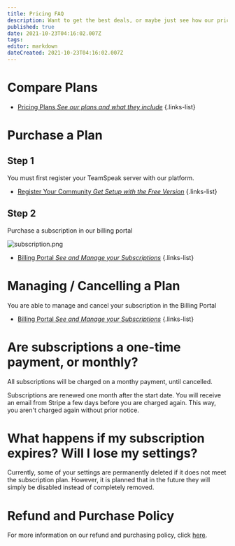 ```yaml
---
title: Pricing FAQ
description: Want to get the best deals, or maybe just see how our prices work?
published: true
date: 2021-10-23T04:16:02.007Z
tags: 
editor: markdown
dateCreated: 2021-10-23T04:16:02.007Z
---
```


# Compare Plans

- [Pricing Plans *See our plans and what they include*](https://sonoranradio.com/#/pricing)
{.links-list}

# Purchase a Plan

## Step 1

You must first register your TeamSpeak server with our platform.

- [Register Your Community *Get Setup with the Free Version*](/tutorials/registering-your-community)
{.links-list}

## Step 2

Purchase a subscription in our billing portal

![subscription.png](https://i.imgur.com/rFH4iP8.png)

- [Billing Portal *See and Manage your Subscriptions*](https://sonoranradio.com/#/billing)
{.links-list}

# Managing / Cancelling a Plan

You are able to manage and cancel your subscription in the Billing Portal

- [Billing Portal *See and Manage your Subscriptions*](https://sonoranradio.com/#/billing)
{.links-list}

# Are subscriptions a one-time payment, or monthly?

All subscriptions will be charged on a monthy payment, until cancelled.

Subscriptions are renewed one month after the start date. You will receive an email from Stripe a few days before you are charged again. This way, you aren't charged again without prior notice.

# What happens if my subscription expires? Will I lose my settings?

Currently, some of your settings are permanently deleted if it does not meet the subscription plan. However, it is planned that in the future they will simply be disabled instead of completely removed.

# Refund and Purchase Policy

For more information on our refund and purchasing policy, click [here](https://info.sonorancad.com/other/policy/refund-and-purchase-policy).